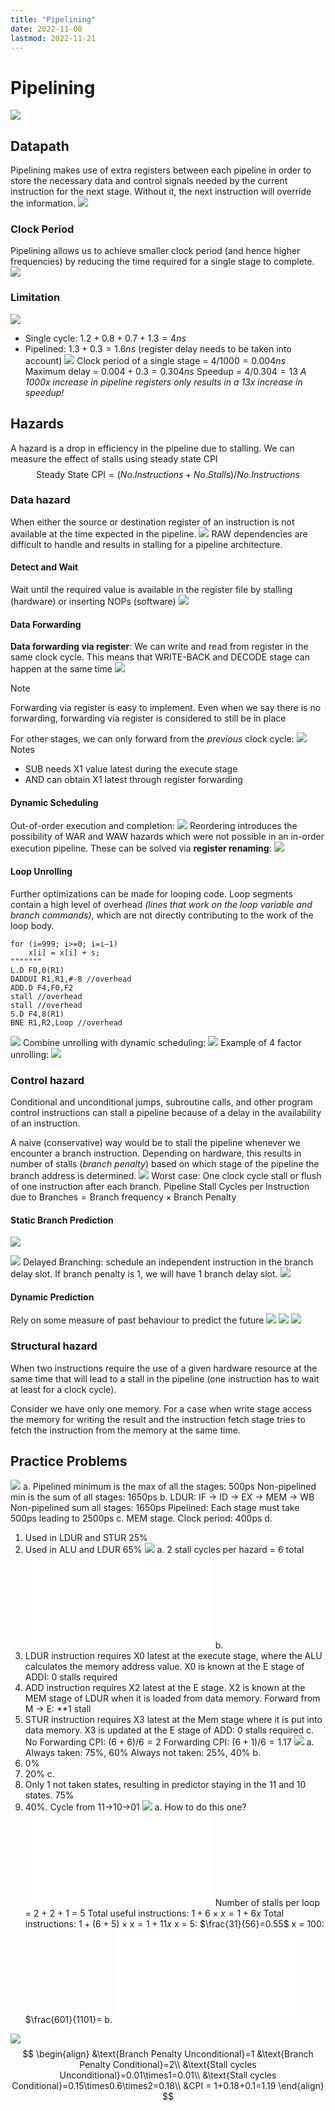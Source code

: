 ```yaml
---
title: "Pipelining"
date: 2022-11-08
lastmod: 2022-11-21
---
```

# Pipelining
![](https://i.imgur.com/q5XIG5f.png)
## Datapath
Pipelining makes use of extra registers between each pipeline in order to store the necessary data and control signals needed by the current instruction for the next stage. Without it, the next instruction will override the information.
![](https://i.imgur.com/fAFW3V8.png)
### Clock Period
Pipelining allows us to achieve smaller clock period (and hence higher frequencies) by reducing the time required for a single stage to complete.
![](https://i.imgur.com/U02KVRZ.png)
### Limitation
![](https://i.imgur.com/HZTDkkx.png)
- Single cycle: $1.2+0.8+0.7+1.3=4ns$
- Pipelined: $1.3+0.3=1.6ns$ (register delay needs to be taken into account)
![](https://i.imgur.com/AzTIQBp.png)
Clock period of a single stage = $4/1000 = 0.004ns$
Maximum delay = $0.004+0.3=0.304ns$
Speedup = $4/0.304=13$
*A 1000x increase in pipeline registers only results in a 13x increase in speedup!*
## Hazards
A hazard is a drop in efficiency in the pipeline due to stalling.
We can measure the effect of stalls using steady state CPI
$$\text{Steady State CPI} = (No.Instructions+No.Stalls)/No.Instructions$$
### Data hazard
When either the source or destination register of an instruction is not available at the time expected in the pipeline.
![](https://i.imgur.com/PadZEnm.png)
RAW dependencies are difficult to handle and results in stalling for a pipeline architecture.
#### Detect and Wait
Wait until the required value is available in the register file by stalling (hardware) or inserting NOPs (software)
![](https://i.imgur.com/A7fwKHg.png)
#### Data Forwarding
__Data forwarding via register__: We can write and read from register in the same clock cycle. This means that WRITE-BACK and DECODE stage can happen at the same time
![](https://i.imgur.com/GtevmBH.png)
> [!note]
> Forwarding via register is easy to implement. Even when we say there is no forwarding, forwarding via register is considered to still be in place

For other stages, we can only forward from the _previous_ clock cycle:
![](https://i.imgur.com/OIFnJei.png)
Notes
- SUB needs X1 value latest during the execute stage
- AND can obtain X1 latest through register forwarding
#### Dynamic Scheduling
Out-of-order execution and completion:
![](https://i.imgur.com/Uxcv79x.png)
Reordering introduces the possibility of WAR and WAW hazards which were not possible in an in-order execution pipeline. These can be solved via __register renaming__:
![](https://i.imgur.com/E8tAmwX.png)
#### Loop Unrolling
Further optimizations can be made for looping code. Loop segments contain a high level of overhead *(lines that work on the loop variable and branch commands)*, which are not directly contributing to the work of the loop body.
```assembly
for (i=999; i>=0; i=i–1) 
	x[i] = x[i] + s;
"""""""
L.D F0,0(R1) 
DADDUI R1,R1,#-8 //overhead
ADD.D F4,F0,F2  
stall //overhead
stall //overhead
S.D F4,8(R1) 
BNE R1,R2,Loop //overhead
```
![](https://i.imgur.com/fncX13C.png)
Combine unrolling with dynamic scheduling:
![](https://i.imgur.com/OaYIm4y.png)
Example of 4 factor unrolling:
![](https://i.imgur.com/jlNkMYu.png)
### Control hazard
Conditional and unconditional jumps, subroutine calls, and other program control instructions can stall a pipeline because of a delay in the availability of an instruction.

A naive (conservative) way would be to stall the pipeline whenever we encounter a branch instruction. Depending on hardware, this results in number of stalls (_branch penalty_) based on which stage of the pipeline the branch address is determined.
![](https://i.imgur.com/QY93XPM.png)
Worst case: One clock cycle stall or flush of one instruction after each branch.
$\text{Pipeline Stall Cycles per Instruction due to Branches} = \text{Branch frequency} \times \text{Branch Penalty}$
#### Static Branch Prediction
![](https://i.imgur.com/nWF7PMD.png)

![](https://i.imgur.com/TCYnvwC.png)
Delayed Branching: schedule an independent instruction in the branch delay slot. If branch penalty is 1, we will have 1 branch delay slot.
![](https://i.imgur.com/uCzBjHJ.png)
#### Dynamic Prediction
Rely on some measure of past behaviour to predict the future
![](https://i.imgur.com/sYQCIaK.png)
![](https://i.imgur.com/Y7NNWYA.png)
![](https://i.imgur.com/k13iMgt.png)
### Structural hazard
When two instructions require the use of a given hardware resource at the same time that will lead to a stall in the pipeline (one instruction has to wait at least for a clock cycle). 

Consider we have only one memory. For a case when write stage access the memory for writing the result and the instruction fetch stage tries to fetch the instruction from the memory at the same time.
## Practice Problems
![](https://i.imgur.com/dyOmM4b.png)
a. Pipelined minimum is the max of all the stages: 500ps
	Non-pipelined min is the sum of all stages: 1650ps
b. LDUR: IF -> ID -> EX -> MEM -> WB
	Non-pipelined sum all stages: 1650ps
	Pipelined: Each stage must take 500ps leading to 2500ps
c. MEM stage. Clock period: 400ps
d.
1. Used in LDUR and STUR 25%
2. Used in ALU and LDUR 65%
![](https://i.imgur.com/pPz8itY.png)
a. 2 stall cycles per hazard = 6 total
![800](Excalidraw/Drawing%202022-09-03%2000.35.07.excalidraw.md)
b. 
1. LDUR instruction requires X0 latest at the execute stage, where the ALU calculates the memory address value. X0 is known at the E stage of ADDI: 0 stalls required
2. ADD instruction requires X2 latest at the E stage. X2 is known at the MEM stage of LDUR when it is loaded from data memory. Forward from M -> E: **1 stall
3. STUR instruction requires X3 latest at the Mem stage where it is put into data memory. X3 is updated at the E stage of ADD: 0 stalls required
c.
No Forwarding CPI: $(6+6)/6 =2$
Forwarding CPI: $(6+1)/6 =1.17$
![](https://i.imgur.com/t8JyCXO.png)
a.
Always taken: 75%, 60%
Always not taken: 25%, 40%
b.
1. 0%
2. 20%
c.
1. Only 1 not taken states, resulting in predictor staying in the 11 and 10 states. 75%
2. 40%. Cycle from 11->10->01
![](https://i.imgur.com/aF3LbdX.png)
a. How to do this one?
![Pipelining 2022-09-12 10.49.44.excalidraw](Pics/Pipelining%202022-09-12%2010.49.44.excalidraw.md)
Number of stalls per loop = 2 + 2 + 1 = 5
Total useful instructions: $1+6\times x= 1+6x$
Total instructions: $1+(6+5)\times x=1+11x$
x = 5: $\frac{31}{56}=0.55$
x = 100: $\frac{601}{1101}=
b.
![Pipelining 2022-09-12 11.33.33.excalidraw](Pics/Pipelining%202022-09-12%2011.33.33.excalidraw.md)

![](https://i.imgur.com/fbYe55h.png)
$$
\begin{align}
&\text{Branch Penalty Unconditional}=1
&\text{Branch Penalty Conditional}=2\\
&\text{Stall cycles Unconditional}=0.01\times1=0.01\\
&\text{Stall cycles Conditional}=0.15\times0.6\times2=0.18\\
&CPI = 1+0.18+0.1=1.19
\end{align}
$$
